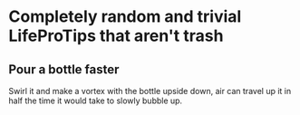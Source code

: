 # Completely random and trivial LifeProTips that aren't trash


## Pour a bottle faster

Swirl it and make a vortex with the bottle upside down,
air can travel up it in half the time it would take to slowly bubble up.
